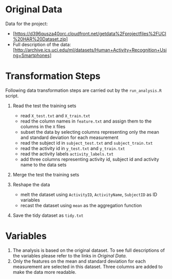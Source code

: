 # Original Data

Data for the project:
* [https://d396qusza40orc.cloudfront.net/getdata%2Fprojectfiles%2FUCI%20HAR%20Dataset.zip]
* Full description of the data:
[http://archive.ics.uci.edu/ml/datasets/Human+Activity+Recognition+Using+Smartphones]

# Transformation Steps
Following data transformation steps are carried out by the `run_analysis.R` script.
1. Read the test the training sets
	* read `X_test.txt` and `X_train.txt`
	* read the column names in `feature.txt` and assign them to the columns in the `X` files
	* subset the data by selecting columns representing only the mean and standard deviation for each measurement
	* read the subject id in `subject_test.txt` and `subject_train.txt`
	* read the activity id in `y_test.txt` and `y_train.txt`
	* read the activity labels `activity_labels.txt`
	* add three columns representing activity id, subject id and activity name to the data sets

2. Merge the test the training sets

3. Reshape the data
	* melt the dataset using `ActivityID`, `ActivityName`, `SubjectID` as ID variables
	* recast the dataset using `mean` as the aggregation function
	
4. Save the tidy dataset as `tidy.txt`

# Variables
1. The analysis is based on the original dataset. To see full descriptions of the variables please refer to the links in *Original Data*.
2. Only the features on the mean and standard deviation for each measurement are selected in this dataset. Three columns are added to make the data more readable.
